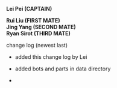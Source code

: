 **Lei Pei (CAPTAIN)**


**Rui Liu (FIRST MATE)** <br/>
**Jing Yang (SECOND MATE)** <br/>
**Ryan Sirot (THIRD MATE)**

change log (newest last)

* added this change log by Lei

* added bots and parts in data directory

* 